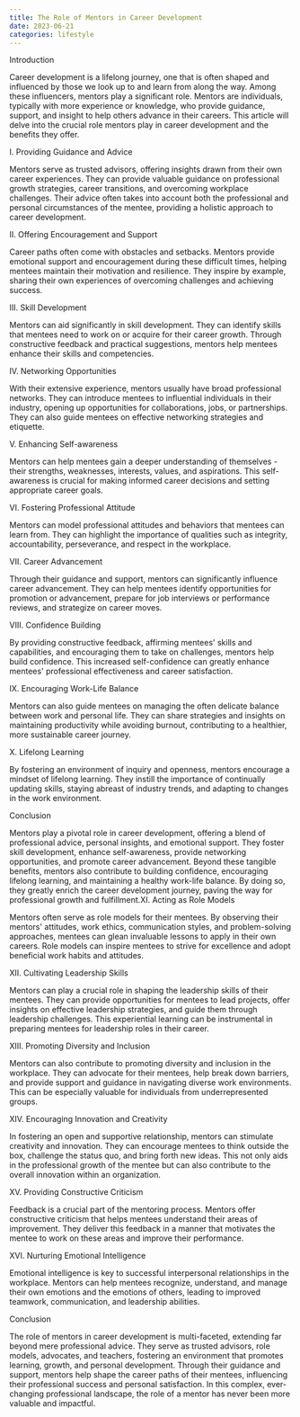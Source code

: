 ```yaml
---
title: The Role of Mentors in Career Development
date: 2023-06-21
categories: lifestyle
---
```



Introduction

Career development is a lifelong journey, one that is often shaped and influenced by those we look up to and learn from along the way. Among these influencers, mentors play a significant role. Mentors are individuals, typically with more experience or knowledge, who provide guidance, support, and insight to help others advance in their careers. This article will delve into the crucial role mentors play in career development and the benefits they offer.

I. Providing Guidance and Advice

Mentors serve as trusted advisors, offering insights drawn from their own career experiences. They can provide valuable guidance on professional growth strategies, career transitions, and overcoming workplace challenges. Their advice often takes into account both the professional and personal circumstances of the mentee, providing a holistic approach to career development.

II. Offering Encouragement and Support

Career paths often come with obstacles and setbacks. Mentors provide emotional support and encouragement during these difficult times, helping mentees maintain their motivation and resilience. They inspire by example, sharing their own experiences of overcoming challenges and achieving success.

III. Skill Development

Mentors can aid significantly in skill development. They can identify skills that mentees need to work on or acquire for their career growth. Through constructive feedback and practical suggestions, mentors help mentees enhance their skills and competencies.

IV. Networking Opportunities

With their extensive experience, mentors usually have broad professional networks. They can introduce mentees to influential individuals in their industry, opening up opportunities for collaborations, jobs, or partnerships. They can also guide mentees on effective networking strategies and etiquette.

V. Enhancing Self-awareness

Mentors can help mentees gain a deeper understanding of themselves - their strengths, weaknesses, interests, values, and aspirations. This self-awareness is crucial for making informed career decisions and setting appropriate career goals.

VI. Fostering Professional Attitude

Mentors can model professional attitudes and behaviors that mentees can learn from. They can highlight the importance of qualities such as integrity, accountability, perseverance, and respect in the workplace.

VII. Career Advancement

Through their guidance and support, mentors can significantly influence career advancement. They can help mentees identify opportunities for promotion or advancement, prepare for job interviews or performance reviews, and strategize on career moves.

VIII. Confidence Building

By providing constructive feedback, affirming mentees' skills and capabilities, and encouraging them to take on challenges, mentors help build confidence. This increased self-confidence can greatly enhance mentees' professional effectiveness and career satisfaction.

IX. Encouraging Work-Life Balance

Mentors can also guide mentees on managing the often delicate balance between work and personal life. They can share strategies and insights on maintaining productivity while avoiding burnout, contributing to a healthier, more sustainable career journey.

X. Lifelong Learning

By fostering an environment of inquiry and openness, mentors encourage a mindset of lifelong learning. They instill the importance of continually updating skills, staying abreast of industry trends, and adapting to changes in the work environment.

Conclusion

Mentors play a pivotal role in career development, offering a blend of professional advice, personal insights, and emotional support. They foster skill development, enhance self-awareness, provide networking opportunities, and promote career advancement. Beyond these tangible benefits, mentors also contribute to building confidence, encouraging lifelong learning, and maintaining a healthy work-life balance. By doing so, they greatly enrich the career development journey, paving the way for professional growth and fulfillment.XI. Acting as Role Models

Mentors often serve as role models for their mentees. By observing their mentors' attitudes, work ethics, communication styles, and problem-solving approaches, mentees can glean invaluable lessons to apply in their own careers. Role models can inspire mentees to strive for excellence and adopt beneficial work habits and attitudes.

XII. Cultivating Leadership Skills

Mentors can play a crucial role in shaping the leadership skills of their mentees. They can provide opportunities for mentees to lead projects, offer insights on effective leadership strategies, and guide them through leadership challenges. This experiential learning can be instrumental in preparing mentees for leadership roles in their career.

XIII. Promoting Diversity and Inclusion

Mentors can also contribute to promoting diversity and inclusion in the workplace. They can advocate for their mentees, help break down barriers, and provide support and guidance in navigating diverse work environments. This can be especially valuable for individuals from underrepresented groups.

XIV. Encouraging Innovation and Creativity

In fostering an open and supportive relationship, mentors can stimulate creativity and innovation. They can encourage mentees to think outside the box, challenge the status quo, and bring forth new ideas. This not only aids in the professional growth of the mentee but can also contribute to the overall innovation within an organization.

XV. Providing Constructive Criticism

Feedback is a crucial part of the mentoring process. Mentors offer constructive criticism that helps mentees understand their areas of improvement. They deliver this feedback in a manner that motivates the mentee to work on these areas and improve their performance.

XVI. Nurturing Emotional Intelligence

Emotional intelligence is key to successful interpersonal relationships in the workplace. Mentors can help mentees recognize, understand, and manage their own emotions and the emotions of others, leading to improved teamwork, communication, and leadership abilities.

Conclusion

The role of mentors in career development is multi-faceted, extending far beyond mere professional advice. They serve as trusted advisors, role models, advocates, and teachers, fostering an environment that promotes learning, growth, and personal development. Through their guidance and support, mentors help shape the career paths of their mentees, influencing their professional success and personal satisfaction. In this complex, ever-changing professional landscape, the role of a mentor has never been more valuable and impactful.